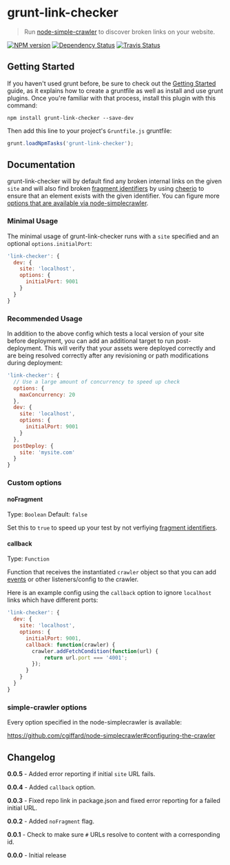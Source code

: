 # grunt-link-checker

> Run [node-simple-crawler](https://github.com/cgiffard/node-simplecrawler) to discover broken links on your website.

[![NPM version](https://badge.fury.io/js/grunt-link-checker.png)](http://badge.fury.io/js/grunt-link-checker) [![Dependency Status](https://david-dm.org/ChrisWren/grunt-link-checker.png)](https://david-dm.org/ChrisWren/grunt-link-checker) [![Travis Status](https://travis-ci.org/ChrisWren/grunt-link-checker.png)](https://travis-ci.org/ChrisWren/grunt-link-checker)

## Getting Started
If you haven't used grunt before, be sure to check out the [Getting Started](http://gruntjs.com/getting-started) guide, as it explains how to create a gruntfile as well as install and use grunt plugins. Once you're familiar with that process, install this plugin with this command:
```shell
npm install grunt-link-checker --save-dev
```

Then add this line to your project's `Gruntfile.js` gruntfile:

```javascript
grunt.loadNpmTasks('grunt-link-checker');
```

## Documentation

grunt-link-checker will by default find any broken internal links on the given `site` and will also find broken [fragment identifiers](en.wikipedia.org/wiki/Fragment_identifier) by using [cheerio](https://github.com/cheeriojs/cheerio) to ensure that an element exists with the given identifier. You can figure more [options that are available via node-simplecrawler](https://github.com/cgiffard/node-simplecrawler#configuring-the-crawler).

### Minimal Usage
The minimal usage of grunt-link-checker runs with a `site` specified and an optional `options.initialPort`:

```js
'link-checker': {
  dev: {
    site: 'localhost',
    options: {
      initialPort: 9001
    }
  }
}
```

### Recommended Usage
In addition to the above config which tests a local version of your site before deployment, you can add an additional target to run post-deployment. This will verify that your assets were deployed correctly and are being resolved correctly after any revisioning or path modifications during deployment:

```js
'link-checker': {
  // Use a large amount of concurrency to speed up check
  options: {
    maxConcurrency: 20
  },
  dev: {
    site: 'localhost',
    options: {
      initialPort: 9001
    }
  },
  postDeploy: {
    site: 'mysite.com'
  }
}
```

### Custom options

#### noFragment
Type: `Boolean` Default: `false`

Set this to `true` to speed up your test by not verfiying [fragment identifiers](http://en.wikipedia.org/wiki/Fragment_identifier).

#### callback
Type: `Function`

Function that receives the instantiated `crawler` object so that you can add [events](https://github.com/cgiffard/node-simplecrawler#events) or other listeners/config to the crawler.


Here is an example config using the `callback` option to ignore `localhost` links which have different ports:
```js
'link-checker': {
  dev: {
    site: 'localhost',
    options: {
      initialPort: 9001,
      callback: function(crawler) {
        crawler.addFetchCondition(function(url) {
            return url.port === '4001';
        });
      }
    }
  }
}
```
### simple-crawler options
Every option specified in the node-simplecrawler is available:

https://github.com/cgiffard/node-simplecrawler#configuring-the-crawler

## Changelog

**0.0.5** - Added error reporting if initial `site` URL fails.

**0.0.4** - Added `callback` option.

**0.0.3** - Fixed repo link in package.json and fixed error reporting for a failed initial URL.

**0.0.2** - Added `noFragment` flag.

**0.0.1** - Check to make sure `#` URLs resolve to content with a corresponding id.

**0.0.0** - Initial release
